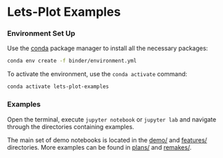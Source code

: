 ﻿# Lets-Plot Examples

### Environment Set Up

Use the [conda](https://docs.conda.io) package manager to install all the necessary packages:

```bash
conda env create -f binder/environment.yml
```

To activate the environment, use the `conda activate` command:

```bash
conda activate lets-plot-examples
```

### Examples

Open the terminal, execute `jupyter notebook` or `jupyter lab` and navigate through the directories containing examples.

The main set of demo notebooks is located in the [demo/](demo) and [features/](features) directories. More examples can be found in [plans/](plans) and [remakes/](remakes).